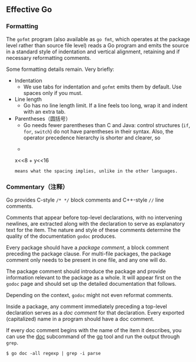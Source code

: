 ## Effective Go

### Formatting

 The `gofmt` program (also available as `go fmt`, which operates at the package level rather than source file level) reads a Go program and emits the source in a standard style of indentation and vertical alignment, retaining and if necessary reformatting comments. 

Some formatting details remain. Very briefly:

- Indentation
  - We use tabs for indentation and `gofmt` emits them by default. Use spaces only if you must.
- Line length
  - Go has no line length limit. If a line feels too long, wrap it and indent with an extra tab.
- Parentheses（圆括号）
  - Go needs fewer parentheses than C and Java: control structures (`if`, `for`, `switch`) do not have parentheses in their syntax. Also, the operator precedence hierarchy is shorter and clearer, so
  - ```go
  x<<8 + y<<16
    ```
   means what the spacing implies, unlike in the other languages.

### Commentary（注释）

Go provides C-style `/* */` block comments and C++-style `//` line comments.

 Comments that appear before top-level declarations, with no intervening newlines, are extracted along with the declaration to serve as explanatory text for the item. The nature and style of these comments determine the quality of the documentation `godoc` produces.

Every package should have a *package comment*, a block comment preceding the package clause. For multi-file packages, the package comment only needs to be present in one file, and any one will do. 

The package comment should introduce the package and provide information relevant to the package as a whole. It will appear first on the `godoc` page and should set up the detailed documentation that follows.

Depending on the context, `godoc` might not even reformat comments. 

Inside a package, any comment immediately preceding a top-level declaration serves as a *doc comment* for that declaration. Every exported (capitalized) name in a program should have a doc comment.

If every doc comment begins with the name of the item it describes, you can use the [doc](https://go.dev/cmd/go/#hdr-Show_documentation_for_package_or_symbol) subcommand of the [go](https://go.dev/cmd/go/) tool and run the output through `grep`.

```shell
$ go doc -all regexp | grep -i parse
```

